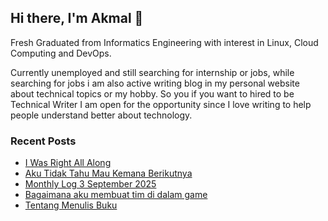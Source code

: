 ## Hi there, I'm Akmal 👋

Fresh Graduated from Informatics Engineering with interest in Linux, Cloud Computing and DevOps.

Currently unemployed and still searching for internship or jobs, while searching for jobs i am also active writing blog in my personal website about technical topics or my hobby. So you if you want to hired to be Technical Writer I am open for the opportunity since I love writing to help people understand better about technology.

### Recent Posts
<!-- BLOG-POST-LIST:START -->
- [I Was Right All Along](https://akmal-maulana.my.id/blog/2025/10/11/i-was-right-all-along.html)
- [Aku Tidak Tahu Mau Kemana Berikutnya](https://akmal-maulana.my.id/blog/2025/10/08/aku-tidak-tahu-mau-kemana-berikutnya.html)
- [Monthly Log 3 September 2025](https://akmal-maulana.my.id/logs/2025/10/03/Monthly-Log-3-September-2025.html)
- [Bagaimana aku membuat tim di dalam game](https://akmal-maulana.my.id/blog/2025/09/25/bagaimana-aku-membuat-tim-di-dalam-game.html)
- [Tentang Menulis Buku](https://akmal-maulana.my.id/blog/2025/09/17/Tentang-Menulis-Buku.html)
<!-- BLOG-POST-LIST:END -->



